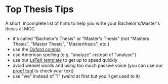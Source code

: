 # Top Thesis Tips

A short, incomplete list of hints to help you write your Bachelor's/Master's thesis at MCC.

- it's called "Bachelor's Thesis" or "Master's Thesis" (not "Masters Thesis", "Master Thesis", "Masterthesis", etc.)
- use the [Oxford comma](https://www.grammarly.com/blog/what-is-the-oxford-comma-and-why-do-people-care-so-much-about-it/)
- use American spelling (e.g. "analyze" instead of "analyse")
- use our [LaTeX template](https://github.com/pfandzelter/MT-Template) to get up to speed quickly
- avoid weasel words and using too much passive voice (you can use our [proof tool](https://github.com/pfandzelter/proof) to check your text)
- use "we" instead of "I" (weird at first but you'll get used to it)
